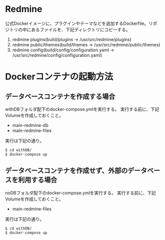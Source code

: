 # Redmine
公式Dockerイメージに、プラグインやテーマなどを追加するDockerfile。リポジトリの中にあるファイルを、下記ディレクトリにコピーする。
1. redmine plugins(build/plugins -> /usr/src/redmine/plugins)
1. redmine public/themes(build/themes -> /usr/src/redmine/public/themes)
1. redmine config(build/config/configuration.yaml -> /usr/src/redmine/config/configuration.yaml)


# Dockerコンテナの起動方法
## データベースコンテナを作成する場合
withDBフォルダ配下のdocker-compose.ymlを実行する。
実行する前に、下記Volumeを作成しておくこと。

* main-redmine-db
* main-redmine-files

実行は下記の通り。

```
$ cd withDB/
$ docker-compose up
```

## データベースコンテナを作成せず、外部のデータベースを利用する場合
noDBフォルダ配下のdocker-compose.ymlを実行する。
実行する前に、下記Volumeを作成しておくこと。

* main-redmine-files

実行は下記の通り。


```
$ cd withDB/
$ docker-compose up

